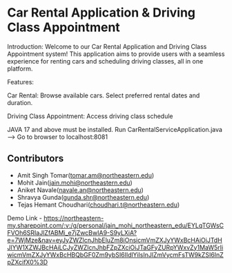 # Car Rental Application & Driving Class Appointment
 
Introduction:
Welcome to our Car Rental Application and Driving Class Appointment system! This application aims to provide users with a seamless experience for renting cars and scheduling driving classes, all in one platform.
 
Features:
 
Car Rental:
Browse available cars.
Select preferred rental dates and duration.
 
Driving Class Appointment:
Access driving class schedule
 
 
JAVA 17 and above must be installed.
Run CarRentalServiceApplication.java --> Go to browser to localhost:8081

## Contributors
- Amit Singh Tomar(tomar.am@northeastern.edu)
- Mohit Jain(jain.mohi@northeastern.edu)
- Aniket Navale(navale.an@northeastern.edu)
- Shravya Gunda(gunda.shr@northeastern.edu)
- Tejas Hemant Choudhari(choudhari.t@northeastern.edu)

Demo Link - https://northeastern-my.sharepoint.com/:v:/g/personal/jain_mohi_northeastern_edu/EYLqTGWsCFVOh6SRIaJlZfABMi_e7jZwcBwIA9-S9yLXiA?e=7WjMze&nav=eyJyZWZlcnJhbEluZm8iOnsicmVmZXJyYWxBcHAiOiJTdHJlYW1XZWJBcHAiLCJyZWZlcnJhbFZpZXciOiJTaGFyZURpYWxvZy1MaW5rIiwicmVmZXJyYWxBcHBQbGF0Zm9ybSI6IldlYiIsInJlZmVycmFsTW9kZSI6InZpZXcifX0%3D
